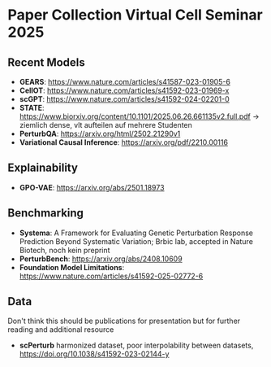 # Paper Collection Virtual Cell Seminar 2025

## Recent Models
- **GEARS**: https://www.nature.com/articles/s41587-023-01905-6  
- **CellOT**: https://www.nature.com/articles/s41592-023-01969-x
- **scGPT**: https://www.nature.com/articles/s41592-024-02201-0
- **STATE**: https://www.biorxiv.org/content/10.1101/2025.06.26.661135v2.full.pdf -> ziemlich dense, vlt aufteilen auf mehrere Studenten
- **PerturbQA**: https://arxiv.org/html/2502.21290v1
- **Variational Causal Inference**: https://arxiv.org/pdf/2210.00116

## Explainability
- **GPO-VAE**: https://arxiv.org/abs/2501.18973

## Benchmarking
- **Systema**: A Framework for Evaluating Genetic Perturbation Response Prediction Beyond Systematic Variation; Brbic lab, accepted in Nature Biotech, noch kein preprint
- **PerturbBench**: https://arxiv.org/abs/2408.10609
- **Foundation Model Limitations**: https://www.nature.com/articles/s41592-025-02772-6

## Data 
Don't think this should be publications for presentation but for further reading and additional resource
- **scPerturb** harmonized dataset, poor interpolability between datasets, https://doi.org/10.1038/s41592-023-02144-y
